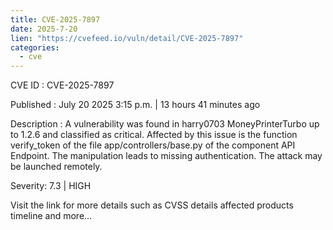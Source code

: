 ```yaml
--- 
title: CVE-2025-7897
date: 2025-7-20
lien: "https://cvefeed.io/vuln/detail/CVE-2025-7897"
categories:
  - cve
---
```


CVE ID : CVE-2025-7897

Published :  July 20
2025
3:15 p.m. | 13 hours
41 minutes ago

Description : A vulnerability was found in harry0703 MoneyPrinterTurbo up to 1.2.6 and classified as critical. Affected by this issue is the function verify_token of the file app/controllers/base.py of the component API Endpoint. The manipulation leads to missing authentication. The attack may be launched remotely.

Severity: 7.3 | HIGH

Visit the link for more details
such as CVSS details
affected products
timeline
and more...
